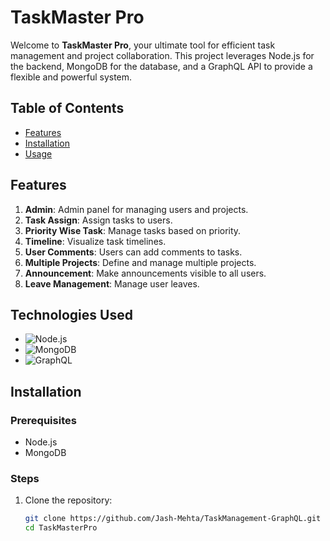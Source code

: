 # TaskMaster Pro

Welcome to **TaskMaster Pro**, your ultimate tool for efficient task management and project collaboration. This project leverages Node.js for the backend, MongoDB for the database, and a GraphQL API to provide a flexible and powerful system.

## Table of Contents
- [Features](#features)
- [Installation](#installation)
- [Usage](#usage)

## Features
1. **Admin**: Admin panel for managing users and projects.
2. **Task Assign**: Assign tasks to users.
3. **Priority Wise Task**: Manage tasks based on priority.
4. **Timeline**: Visualize task timelines.
5. **User Comments**: Users can add comments to tasks.
6. **Multiple Projects**: Define and manage multiple projects.
7. **Announcement**: Make announcements visible to all users.
8. **Leave Management**: Manage user leaves.

## Technologies Used
- ![Node.js](https://img.shields.io/badge/Node.js-339933?style=for-the-badge&logo=nodedotjs&logoColor=white)
- ![MongoDB](https://img.shields.io/badge/MongoDB-47A248?style=for-the-badge&logo=mongodb&logoColor=white)
- ![GraphQL](https://img.shields.io/badge/GraphQL-E10098?style=for-the-badge&logo=graphql&logoColor=white)

## Installation

### Prerequisites
- Node.js
- MongoDB

### Steps
1. Clone the repository:
   ```sh
   git clone https://github.com/Jash-Mehta/TaskManagement-GraphQL.git
   cd TaskMasterPro

